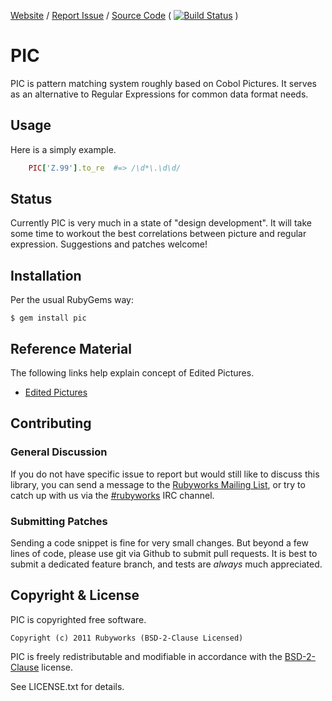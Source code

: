 [Website](http://rubyworks.github.com/pic) /
[Report Issue](http://github.com/rubyworks/pic/issues) /
[Source Code](http://github.com/rubyworks/pic)
( [![Build Status](https://secure.travis-ci.org/rubyworks/pic.png)](http://travis-ci.org/rubyworks/pic) )


# PIC

PIC is pattern matching system roughly based on Cobol Pictures. It serves
as an alternative to Regular Expressions for common data format needs.


## Usage

Here is a simply example.

~~~ruby
    PIC['Z.99'].to_re  #=> /\d*\.\d\d/
~~~


## Status

Currently PIC is very much in a state of "design development". It will take
some time to workout the best correlations between picture and regular
expression. Suggestions and patches welcome!


## Installation

Per the usual RubyGems way:

    $ gem install pic


## Reference Material

The following links help explain concept of Edited Pictures.

* [Edited Pictures](http://www.csis.ul.ie/cobol/course/EditedPics.htm)


## Contributing

### General Discussion

If you do not have specific issue to report but would still like to discuss this library, 
you can send a message to the [Rubyworks Mailing List](http://groups.google.com/rubyworks-mailinglist),
or try to catch up with us via the [#rubyworks](irc://irc.freenode.net/rubyworks) IRC channel.

### Submitting Patches

Sending a code snippet is fine for very small changes. But beyond a few lines
of code, please use git via Github to submit pull requests. It is best to submit
a dedicated feature branch, and tests are *always* much appreciated.


## Copyright & License

PIC is copyrighted free software.

    Copyright (c) 2011 Rubyworks (BSD-2-Clause Licensed)

PIC is freely redistributable and modifiable in accordance with the
[BSD-2-Clause](http://spdx.org/licenses/bsd-2-clause) license.

See LICENSE.txt for details.
